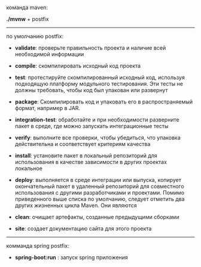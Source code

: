 команда maven:

**./mvnw** + postfix

*********
по умолчанию postfix:

- **validate**: проверьте правильность проекта и наличие всей необходимой информации
- **compile**: скомпилировать исходный код проекта
- **test**: протестируйте скомпилированный исходный код, используя подходящую платформу модульного тестирования. Эти тесты не должны требовать, чтобы код был упакован или развернут
- **package**: Скомпилировать код и упаковать его в распространяемый формат, например в JAR.
- **integration-test**: обработайте и при необходимости разверните пакет в среде, где можно запускать интеграционные тесты
- **verify**: выполните все проверки, чтобы убедиться, что упаковка действительна и соответствует критериям качества
- **install**: установите пакет в локальный репозиторий для использования в качестве зависимости в других проектах локальное
- **deploy**:  выполняется в среде интеграции или выпуска, копирует окончательный пакет в удаленный репозиторий для совместного использования с другими разработчиками и проектами.
Помимо приведенного выше списка по умолчанию, следует отметить два других жизненных цикла Maven. Они являются

- **clean**: очищает артефакты, созданные предыдущими сборками
- **site**: создает документацию сайта для этого проекта

*********
комманда spring postfix:
- **spring-boot:run** : запуск spring приложения
